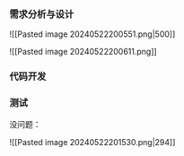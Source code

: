 ### 需求分析与设计

![[Pasted image 20240522200551.png|500]]

![[Pasted image 20240522200611.png]]

### 代码开发



### 测试

没问题：

![[Pasted image 20240522201530.png|294]]